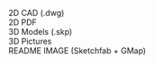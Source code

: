 2D CAD (.dwg)<br/>
2D PDF<br/>
3D Models (.skp)<br/>
3D Pictures<br/>
README IMAGE (Sketchfab + GMap)<br/>